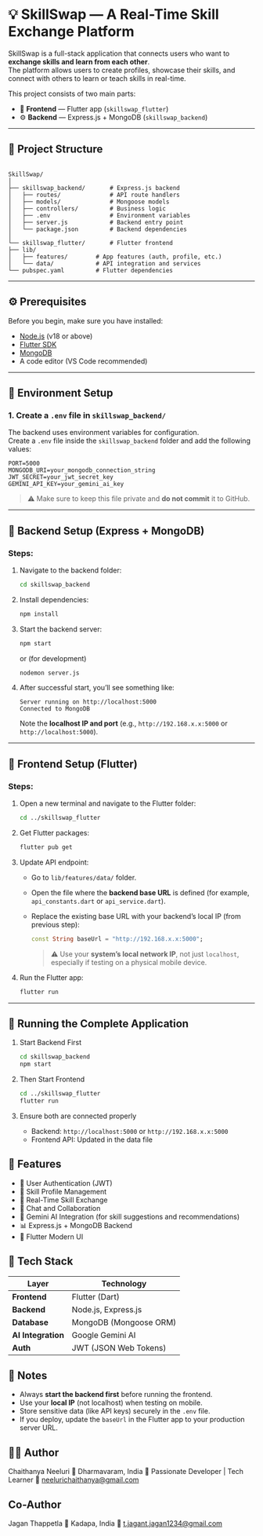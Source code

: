 # 💡 SkillSwap — A Real-Time Skill Exchange Platform

SkillSwap is a full-stack application that connects users who want to **exchange skills and learn from each other**.  
The platform allows users to create profiles, showcase their skills, and connect with others to learn or teach skills in real-time.  

This project consists of two main parts:
- 🧩 **Frontend** — Flutter app (`skillswap_flutter`)
- ⚙️ **Backend** — Express.js + MongoDB (`skillswap_backend`)

---

## 📁 Project Structure

```

SkillSwap/
│
├── skillswap_backend/       # Express.js backend
│   ├── routes/              # API route handlers
│   ├── models/              # Mongoose models
│   ├── controllers/         # Business logic
│   ├── .env                 # Environment variables
│   ├── server.js            # Backend entry point
│   └── package.json         # Backend dependencies
│
└── skillswap_flutter/       # Flutter frontend
├── lib/
│   ├── features/        # App features (auth, profile, etc.)
│   └── data/            # API integration and services
└── pubspec.yaml         # Flutter dependencies

````

---

## ⚙️ Prerequisites

Before you begin, make sure you have installed:
- [Node.js](https://nodejs.org/) (v18 or above)
- [Flutter SDK](https://flutter.dev/docs/get-started/install)
- [MongoDB](https://www.mongodb.com/)
- A code editor (VS Code recommended)

---

## 🔐 Environment Setup

### 1. Create a `.env` file in `skillswap_backend/`

The backend uses environment variables for configuration.  
Create a `.env` file inside the `skillswap_backend` folder and add the following values:

```env
PORT=5000
MONGODB_URI=your_mongodb_connection_string
JWT_SECRET=your_jwt_secret_key
GEMINI_API_KEY=your_gemini_ai_key
````

> ⚠️ Make sure to keep this file private and **do not commit** it to GitHub.

---

## 🚀 Backend Setup (Express + MongoDB)

### Steps:

1. Navigate to the backend folder:

   ```bash
   cd skillswap_backend
   ```

2. Install dependencies:

   ```bash
   npm install
   ```

3. Start the backend server:

   ```bash
   npm start
   ```

   or (for development)

   ```bash
   nodemon server.js
   ```

4. After successful start, you’ll see something like:

   ```
   Server running on http://localhost:5000
   Connected to MongoDB
   ```

   Note the **localhost IP and port** (e.g., `http://192.168.x.x:5000` or `http://localhost:5000`).

---

## 🧩 Frontend Setup (Flutter)

### Steps:

1. Open a new terminal and navigate to the Flutter folder:

   ```bash
   cd ../skillswap_flutter
   ```

2. Get Flutter packages:

   ```bash
   flutter pub get
   ```

3. Update API endpoint:

   * Go to `lib/features/data/` folder.
   * Open the file where the **backend base URL** is defined (for example, `api_constants.dart` or `api_service.dart`).
   * Replace the existing base URL with your backend’s local IP (from previous step):

     ```dart
     const String baseUrl = "http://192.168.x.x:5000";
     ```

     > ⚠️ Use your **system’s local network IP**, not just `localhost`, especially if testing on a physical mobile device.

4. Run the Flutter app:

   ```bash
   flutter run
   ```

---

## 🔄 Running the Complete Application

1. Start Backend First

   ```bash
   cd skillswap_backend
   npm start
   ```

2. Then Start Frontend

   ```bash
   cd ../skillswap_flutter
   flutter run
   ```

3. Ensure both are connected properly

   * Backend: `http://localhost:5000` or `http://192.168.x.x:5000`
   * Frontend API: Updated in the data file



## 🧠 Features

* 🔑 User Authentication (JWT)
* 👤 Skill Profile Management
* 🔁 Real-Time Skill Exchange
* 🧩 Chat and Collaboration
* 🤖 Gemini AI Integration (for skill suggestions and recommendations)
* 📊 Express.js + MongoDB Backend
* 🎨 Flutter Modern UI



## 🧰 Tech Stack

| Layer              | Technology             |
| ------------------ | ---------------------- |
| **Frontend**       | Flutter (Dart)         |
| **Backend**        | Node.js, Express.js    |
| **Database**       | MongoDB (Mongoose ORM) |
| **AI Integration** | Google Gemini AI       |
| **Auth**           | JWT (JSON Web Tokens)  |



## 🧾 Notes

* Always **start the backend first** before running the frontend.
* Use your **local IP** (not localhost) when testing on mobile.
* Store sensitive data (like API keys) securely in the `.env` file.
* If you deploy, update the `baseUrl` in the Flutter app to your production server URL.


## 🧑‍💻 Author

Chaithanya Neeluri
📍 Dharmavaram, India
💼 Passionate Developer | Tech Learner
📧 neelurichaithanya@gmail.com

## Co-Author

 Jagan Thappetla
📍 Kadapa, India
📧 t.jagant.jagan1234@gmail.com
 

